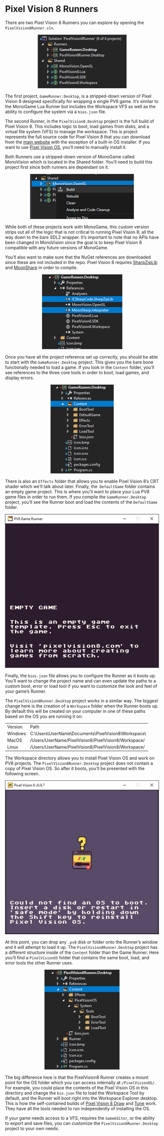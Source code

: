 # Pixel Vision 8 Runners

There are two Pixel Vision 8 Runners you can explore by opening the `PixelVision8Runner.sln`. 

<p style="text-align:center"><img src="images/PixelVision8Runners_image_0.png" /></p>

The first project, `GameRunner.Desktop`, is a stripped-down version of Pixel Vision 8 designed specifically for wrapping a single PV8 game. It’s similar to the MonoGame Lua Runner but includes the Workspace VFS as well as the ability to configure the system via a `bios.json` file. 

The second Runner, in the `PixelVision8.Desktop` project is the full build of Pixel Vision 8. This includes logic to boot, load games from disks, and a virtual file system (VFS) to manage the workspace. This is project represents the full source code for Pixel Vision 8 that you can download from the [main website](https://www.pixelvision8.com) with the exception of a built-in OS installer. If you want to use [Pixel Vision OS](https://github.com/PixelVision8/PixelVisionOS), you’ll need to manually install it.

Both Runners use a stripped-down version of MonoGame called MonoVision which is located in the Shared folder. You’ll need to build this project first since both runners are dependant on it.

<p style="text-align:center"><img src="images/PixelVision8Runners_image_1.png" /></p>

While both of these projects work with MonoGame, this custom version strips out all of the logic that is not critical to running Pixel Vision 8; all the way down to the bare SDL2 wrapper. It’s important to note that no APIs have been changed in MonoVision since the goal is to keep Pixel Vision 8 compatible with any future versions of MonoGame.

You’ll also want to make sure that the NuGet references are downloaded since these are not included in the repo. Pixel Vision 8 requires [SharpZipLib](https://www.nuget.org/packages/SharpZipLib/) and [MoonSharp](https://www.nuget.org/packages/MoonSharp) in order to compile. 

<p style="text-align:center"><img src="images/PixelVision8Runners_image_2.png" /></p>

Once you have all the project reference set up correctly, you should be able to start with the `GameRunner.Desktop` project. This gives you the bare bone functionally needed to load a game. If you look in the `Content` folder, you’ll see references to the three core tools in order to boot, load games, and display errors. 

<p style="text-align:center"><img src="images/PixelVision8Runners_image_3.png" /></p>

There is also an `Effects` folder that allows you to enable Pixel Vision 8’s CRT shader which we’ll talk about later. Finally, the` DefaultGame` folder contains an empty game project. This is where you’ll want to place your Lua PV8 game files in order to run them. If you compile the `GameRunner.Desktop` project, you’ll see the Runner boot and load the contents of the `DefaultGame` folder.

<p style="text-align:center"><img src="images/PixelVision8Runners_image_4.png" /></p>

Finally, the `bios.json` file allows you to configure the Runner as it boots up. You’ll want to change the project name and can even update the paths to a custom boot, error or load tool if you want to customize the look and feel of your game’s Runner.

The `PixelVision8Runner.Desktop` project works in a similar way. The biggest change here is the creation of a `Workspace` folder when the Runner boots up. By default this will be created on your computer in one of these paths based on the OS you are running it on:

<table>
  <tr>
    <td>Version</td>
    <td>Path</td>
  </tr>
  <tr>
    <td>Windows</td>
    <td>C:\Users\UserName\Documents\PixelVision8\Workspace\</td>
  </tr>
  <tr>
    <td>MacOS</td>
    <td>/Users/UserName/PixelVision8/PixelVision8/Workspace/</td>
  </tr>
  <tr>
    <td>Linux</td>
    <td>/Users/UserName/PixelVision8/PixelVision8/Workspace/</td>
  </tr>
</table>


The Workspace directory allows you to install Pixel Vision OS and work on PV8 projects. The `PixelVision8Runner.Desktop` project does not contain a copy of Pixel Vision OS. So after it boots, you’ll be presented with the following screen.

<p style="text-align:center"><img src="images/PixelVision8Runners_image_5.png" /></p>

At this point, you can drop any `.pv8` disk or folder onto the Runner’s window and it will attempt to load it up. The `PixelVision8Runner.Desktop` project has a different structure inside of the `Content` folder than the Game Runner. Here you’ll find a `PixelVisionOS` folder that contains the same boot, load, and error tools the other Runner uses.

<p style="text-align:center"><img src="images/PixelVision8Runners_image_6.png" /></p>

The big difference here is that the PixelVision8 Runner creates a mount point for the OS folder which you can access internally at `/PixelVisionOS/`. For example, you could place the contents of the Pixel Vision OS in this directory and change the `bio.json` file to load the Workspace Tool by default, and the Runner will boot right into the Workspace Explorer desktop. This is how the self-contained builds of [Pixel Vision 8 Draw](https://www.pixelvision8.com/draw) and [Tune](https://www.pixelvision8.com/tune) work. They have all the tools needed to run independently of installing the OS.

If your game needs access to a VFS, requires the `GameEditor`, or the ability to export and save files, you can customize the `PixelVision8Runner.Desktop` project to your own needs.


